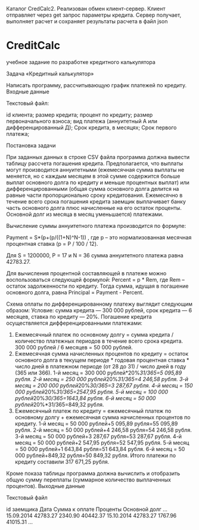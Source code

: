 Каталог CredCalc2. Реализован обмен клиент-сервер. Клиент отправляет через get запрос параметры кредита. Сервер получает,
выполняет расчет и сохраняет результаты расчета в файл json
# CreditCalc
учебное задание по разработке кредитного калькулятора

Задача «Кредитный калькулятор»

Написать программу, рассчитывающую график платежей по кредиту.
Входные данные

Текстовый файл:

id клиента;	размер кредита;	процент по кредиту;	размер первоначального взноса;	вид платежа (аннуитетный А или дифференцированный Д);	Срок кредита, в месяцях;	Срок первого платежа;

Постановка задачи

При заданных данных в строке CSV файла  программа должна вывести таблицу рассчета погашения кредита.
Предполагается, что выплаты могут производится аннуитетными (ежемесячная сумма выплаты не меняется, но с каждым месяцем в этой сумме содержится больше выплат основного долга по кредиту и меньше процентных выплат) или дифференцированными (общая сумма основного долга делится на равные части пропорционально сроку кредитования. Ежемесячно в течение всего срока погашения кредита заемщик выплачивает банку часть основного долга плюс начисленные на его остаток проценты. Основной долг из месяца в месяц уменьшается) платежами.

Вычисление суммы аннуитетного платежа производится по формуле:

Payment = S*(p+(p/((1+N)^N-1))
, где p – это нормализованная месячная процентная ставка (p = P / 100 / 12).

Для S = 1200000, P = 17 и N = 36 сумма аннуитетного платежа равна 42783.27.

Для вычисления процентной составляющей в платеже можно воспользоваться следующей формулой: Percent = p * Rem, где Rem – остаток задолженности по кредиту. Тогда сумма, идущая в погашение основного долга, равна Principal = Payment - Percent.

Схема оплаты по дифференцированному платежу выглядит следующим образом:
Условие: сумма кредита — 300 000 рублей, срок кредита — 6 месяцев, ставка по кредиту — 20%. Погашение кредита осуществляется дифференцированными платежами:
1. Ежемесячный платеж по основному долгу = сумма кредита / количество платежных периодов в течение всего срока кредита.
300 000 рублей / 6 месяцев = 50 000 рублей.
2. Ежемесячная сумма начисленных процентов по кредиту = остаток основного долга в текущем периоде * годовая процентная ставка * число дней в платежном периоде (от 28 до 31) / число дней в году (365 или 366).
1-й месяц = 300 000 рублей*20%*31/365=5 095,89 рубля.
2-й месяц = 250 000 рублей*20%*31/365=4 246,58 рубля.
3-й месяц = 200 000 рублей*20%*30/365=3 287,67 рубля.
4-й месяц = 150 000 рублей*20%*31/365=2547,95 рубля.
5-й месяц = 100 000 рублей*20%*30/365=1643,84 рубля.
6-й месяц = 50 000 рублей*20%*31/365=849,32 рубля.
3. Ежемесячный платеж по кредиту = ежемесячный платеж по основному долгу + ежемесячная сумма начисленных процентов по кредиту.
1-й месяц = 50 000 рублей+5 095,89 рубля=55 095,89 рубля.
2-й месяц = 50 000 рублей+4 246,58 рубля=54 246,58 рубля.
3-й месяц = 50 000 рублей+3 287,67 рубля=53 287,67 рубля.
4-й месяц = 50 000 рублей+2 547,95 рубля=52 547,95 рубля.
5-й месяц = 50 000 рублей+1 643,84 рубля=51 643,84 рубля.
6-й месяц = 50 000 рублей+849,32 рубля=50 849,32 рубля.
Итого платежи по кредиту составили 317 671,25 рубля.


Кроме показа таблицы программа должна вычислить и отобразить общую сумму переплаты (суммарное количество выплаченных процентов).
Выходные данные

Текстовый файл

id заемщика
Дата            Сумма к оплате          Проценты        Основной долг
...
15.09.2014          42783.27             2340.90             40442.37
15.10.2014          42783.27             1767.96            41015.31
...




